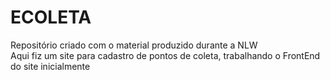 # ECOLETA
Repositório criado com o material produzido durante a NLW <br>
Aqui fiz um site para cadastro de pontos de coleta, trabalhando o FrontEnd do site inicialmente
